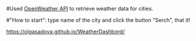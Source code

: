 
#Used [OpenWeather API](https://openweathermap.org/api) to retrieve weather data for cities.  

#"How to start": type name of the city and click the button "Serch", that it!

https://olgasadova.github.io/WeatherDashbord/


